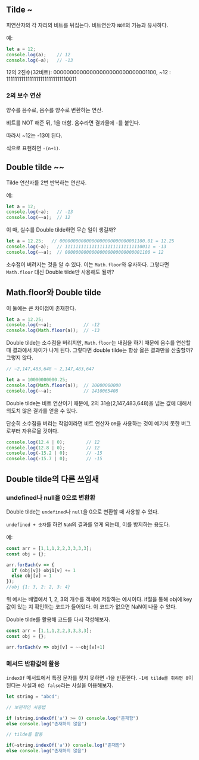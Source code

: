 ## Tilde ~

피연산자의 각 자리의 비트를 뒤집는다. 비트연산자 `NOT`의 기능과 유사하다.

예:

```js
let a = 12;
console.log(a);    // 12
console.log(~a);   // -13
```

12의 2진수(32비트): 00000000000000000000000000001100,
~12                         : 11111111111111111111111111110011

### 2의 보수 연산

양수를 음수로, 음수를 양수로 변환하는 연산.

비트를 NOT 해준 뒤, 1을 더함. 음수라면 결과물에 -를 붙인다.

따라서 ~12는 -13이 된다.

식으로 표현하면 `-(n+1)`.

## Double tilde ~~

Tilde 연산자를 2번 반복하는 연산자.

예:

```js
let a = 12;
console.log(~a);   // -13
console.log(~~a);  // 12
```

이 때, 실수를 Double tilde하면 무슨 일이 생길까?

```js
let a = 12.25;   // 00000000000000000000000000001100.01 = 12.25
console.log(~a);   // 11111111111111111111111111110011 = -13
console.log(~~a);  // 00000000000000000000000000001100 = 12
```

소수점이 버려지는 것을 알 수 있다. 이는 `Math.floor`와 유사하다. 그렇다면 `Math.floor` 대신 Double tilde만 사용해도 될까?

## Math.floor와 Double tilde

이 둘에는 큰 차이점이 존재한다.

```js
let a = 12.25;
console.log(~~a);            // -12
console.log(Math.floor(a));  // -13
```

Double tilde는 소수점을 버리지만, `Math.floor`는 내림을 하기 때문에 음수를 연산할 때 결과에서 차이가 나게 된다. 그렇다면 double tilde는 항상 옳은 결과만을 산출할까? 그렇지 않다.

```js
// −2,147,483,648 ~ 2,147,483,647

let a = 10000000000.25;
console.log(Math.floor(a));  // 10000000000
console.log(~~a);            // 1410065408
```

Double tilde는 비트 연산이기 때문에, 2의 31승(2,147,483,648)을 넘는 값에 대해서 의도치 않은 결과를 얻을 수 있다.

단순히 소수점을 버리는 작업이라면 비트 연산자 `OR`을 사용하는 것이 예기치 못한 버그로부터 자유로울 것이다.

```js
console.log(12.4 | 0);        // 12
console.log(12.8 | 0);        // 12
console.log(-15.2 | 0);       // -15
console.log(-15.7 | 0);       // -15
```

## Double tilde의 다른 쓰임새

### undefined나 null을 0으로 변환환

Double tilde는 `undefined`나 `null`을 0으로 변환할 때 사용할 수 있다.

`undefined + 숫자`를 하면 `NaN`의 결과를 얻게 되는데, 이를 방지하는 용도다.

예:

```js
const arr = [1,1,1,2,2,3,3,3,3];
const obj = {};

arr.forEach(v => {
  if (obj[v]) obj1[v] += 1
  else obj[v] = 1
});
//obj {1: 3, 2: 2, 3: 4}
```

위 예시는 배열에서 1, 2, 3의 개수를 객체에 저장하는 예시이다. if절을 통해 obj에 key값이 있는 지 확인하는 코드가 들어있다. 이 코드가 없으면 NaN이 나올 수 있다.

Double tilde를 활용해 코드를 다시 작성해보자.

```js
const arr = [1,1,1,2,2,3,3,3,3];
const obj = {};

arr.forEach(v => obj[v] = ~~obj[v]+1)
```

### 메서드 반환값에 활용

`indexOf` 메서드에서 특정 문자를 찾지 못하면 -1을 반환한다. `-1에 tilde를 취하면 0`이 된다는 사실과 `0은 false`라는 사실을 이용해보자.

```js
let string = "abcd";

// 보편적인 사용법

if (string.indexOf('a') >= 0) console.log("존재함")
else console.log("존재하지 않음")

// tilde를 활용

if(~string.indexOf('a')) console.log("존재함")
else console.log("존재하지 않음")
```